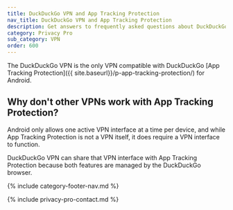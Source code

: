 ```yaml
---
title: DuckDuckGo VPN and App Tracking Protection
nav_title: DuckDuckGo VPN and App Tracking Protection
description: Get answers to frequently asked questions about DuckDuckGo VPN, which gives you an extra layer of protection online, hiding your location and IP address from the sites you visit.
category: Privacy Pro
sub_category: VPN
order: 600
---
```


The DuckDuckGo VPN is the only VPN compatible with DuckDuckGo [App Tracking Protection]({{ site.baseurl}}/p-app-tracking-protection/) for Android.

## Why don't other VPNs work with App Tracking Protection?

Android only allows one active VPN interface at a time per device, and while App Tracking Protection is not a VPN itself, it does require a VPN interface to function.

DuckDuckGo VPN can share that VPN interface with App Tracking Protection because both features are managed by the DuckDuckGo browser.

{% include category-footer-nav.md %}

{% include privacy-pro-contact.md %}
